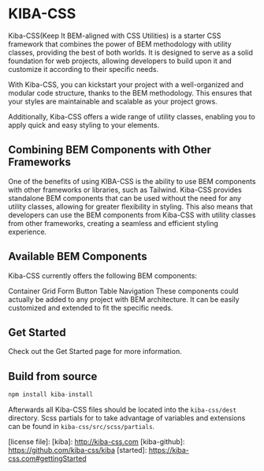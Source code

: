 
# KIBA-CSS

Kiba-CSS(Keep It BEM-aligned with CSS Utilities) is a starter CSS framework that combines the power of BEM methodology with utility classes, providing the best of both worlds. It is designed to serve as a solid foundation for web projects, allowing developers to build upon it and customize it according to their specific needs.

With Kiba-CSS, you can kickstart your project with a well-organized and modular code structure, thanks to the BEM methodology. This ensures that your styles are maintainable and scalable as your project grows.

Additionally, Kiba-CSS offers a wide range of utility classes, enabling you to apply quick and easy styling to your elements.

## Combining BEM Components with Other Frameworks
One of the benefits of using KIBA-CSS is the ability to use BEM components with other frameworks or libraries, such as Tailwind. Kiba-CSS provides standalone BEM components that can be used without the need for any utility classes, allowing for greater flexibility in styling. This also means that developers can use the BEM components from Kiba-CSS with utility classes from other frameworks, creating a seamless and efficient styling experience.

## Available BEM Components
Kiba-CSS currently offers the following BEM components:

Container
Grid
Form
Button
Table
Navigation
These components could actually be added to any project with BEM architecture. It can be easily customized and extended to fit the specific needs.

## Get Started
Check out the Get Started page for more information.

## Build from source
```python
npm install kiba-install
```

Afterwards all Kiba-CSS files should be located into the `kiba-css/dest` directory. Scss partials for to take advantage of variables and extensions can be found in `kiba-css/src/scss/partials`.

[license file]: 
[kiba]: http://kiba-css.com
[kiba-github]: https://github.com/kiba-css/kiba
[started]: https://kiba-css.com#gettingStarted